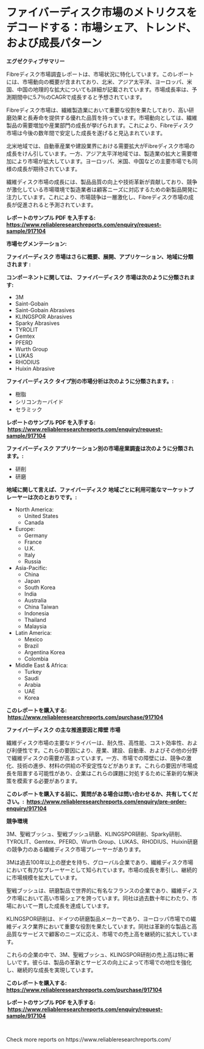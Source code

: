 <p><h1>ファイバーディスク市場のメトリクスをデコードする：市場シェア、トレンド、および成長パターン</h1></p><p><strong>エグゼクティブサマリー</strong></p>
<p><p>Fibreディスク市場調査レポートは、市場状況に特化しています。このレポートには、市場動向の概要が含まれており、北米、アジア太平洋、ヨーロッパ、米国、中国の地理的な拡大についても詳細が記載されています。市場成長率は、予測期間中に5.7％のCAGRで成長すると予想されています。</p><p>Fibreディスク市場は、繊維製造業において重要な役割を果たしており、高い研磨効果と長寿命を提供する優れた品質を持っています。市場動向としては、繊維製品の需要増加や産業部門の成長が挙げられます。これにより、Fibreディスク市場は今後の数年間で安定した成長を遂げると見込まれています。</p><p>北米地域では、自動車産業や建設業界における需要拡大がFibreディスク市場の成長をけん引しています。一方、アジア太平洋地域では、製造業の拡大と需要増加により市場が拡大しています。ヨーロッパ、米国、中国などの主要市場でも同様の成長が期待されています。</p><p>繊維ディスク市場の成長には、製品品質の向上や技術革新が貢献しており、競争が激化している市場環境で製造業者は顧客ニーズに対応するための新製品開発に注力しています。これにより、市場競争は一層激化し、Fibreディスク市場の成長が促進されると予測されています。</p></p>
<p><strong>レポートのサンプル PDF を入手する: <a href="https://www.reliableresearchreports.com/enquiry/request-sample/917104">https://www.reliableresearchreports.com/enquiry/request-sample/917104</a></strong></p>
<p><strong>市場セグメンテーション:</strong></p>
<p><strong> ファイバーディスク 市場はさらに概要、展開、アプリケーション、地域に分類されます :</strong></p>
<p><strong>コンポーネントに関しては、 ファイバーディスク 市場は次のように分類されます: &nbsp;</strong></p>
<p><ul><li>3M</li><li>Saint-Gobain</li><li>Saint-Gobain Abrasives</li><li>KLINGSPOR Abrasives</li><li>Sparky Abrasives</li><li>TYROLIT</li><li>Gemtex</li><li>PFERD</li><li>Wurth Group</li><li>LUKAS</li><li>RHODIUS</li><li>Huixin Abrasive</li></ul></p>
<p><strong> ファイバーディスク タイプ別の市場分析は次のように分類されます。:</strong></p>
<p><ul><li>樹脂</li><li>シリコンカーバイド</li><li>セラミック</li></ul></p>
<p><strong>レポートのサンプル PDF を入手する: &nbsp;<a href="https://www.reliableresearchreports.com/enquiry/request-sample/917104">https://www.reliableresearchreports.com/enquiry/request-sample/917104</a></strong></p>
<p><strong> ファイバーディスク アプリケーション別の市場産業調査は次のように分類されます。:</strong></p>
<p><ul><li>研削</li><li>研磨</li></ul></p>
<p><strong>地域に関して言えば、ファイバーディスク 地域ごとに利用可能なマーケットプレーヤーは次のとおりです。:</strong></p>
<p><ul>
    <li>
        North America:
        <ul>
            <li>United States</li>
            <li>Canada</li>
        </ul>
    </li>
    <li>
        Europe:
        <ul>
            <li>Germany</li>
            <li>France</li>
            <li>U.K.</li>
            <li>Italy</li>
            <li>Russia</li>
        </ul>
    </li>
    <li>
        Asia-Pacific:
        <ul>
            <li>China</li>
            <li>Japan</li>
            <li>South Korea</li>
            <li>India</li>
            <li>Australia</li>
            <li>China Taiwan</li>
            <li>Indonesia</li>
            <li>Thailand</li>
            <li>Malaysia</li>
        </ul>
    </li>
    <li>
        Latin America:
        <ul>
            <li>Mexico</li>
            <li>Brazil</li>
            <li>Argentina Korea</li>
            <li>Colombia</li>
        </ul>
    </li>
    <li>
        Middle East & Africa:
        <ul>
            <li>Turkey</li>
            <li>Saudi</li>
            <li>Arabia</li>
            <li>UAE</li>
            <li>Korea</li>
        </ul>
    </li>
    </ul></p>
<p><strong>このレポートを購入する: &nbsp;<a href="https://www.reliableresearchreports.com/purchase/917104">https://www.reliableresearchreports.com/purchase/917104</a></strong></p>
<p><strong>ファイバーディスク の主な推進要因と障壁 市場</strong></p>
<p><p>繊維ディスク市場の主要なドライバーは、耐久性、高性能、コスト効率性、および利便性です。これらの要因により、産業、建設、自動車、およびその他の分野で繊維ディスクの需要が高まっています。一方、市場での障壁には、競争の激化、技術の進歩、材料の供給の不安定性などがあります。これらの要因が市場成長を阻害する可能性があり、企業はこれらの課題に対処するために革新的な解決策を模索する必要があります。</p></p>
<p><strong>このレポートを購入する前に、質問がある場合は問い合わせるか、共有してください。:&nbsp; <a href="https://www.reliableresearchreports.com/enquiry/pre-order-enquiry/917104">https://www.reliableresearchreports.com/enquiry/pre-order-enquiry/917104</a></strong></p>
<p><strong>競争環境</strong></p>
<p><p>3M、聖戦ブッシュ、聖戦ブッシュ研磨、KLINGSPOR研削、Sparky研削、TYROLIT、Gemtex、PFERD、Wurth Group、LUKAS、RHODIUS、Huixin研磨の競争力のある繊維ディスク市場プレーヤーがあります。</p><p>3Mは過去100年以上の歴史を持ち、グローバル企業であり、繊維ディスク市場において有力なプレーヤーとして知られています。市場の成長を牽引し、継続的に市場規模を拡大しています。</p><p>聖戦ブッシュは、研磨製品で世界的に有名なフランスの企業であり、繊維ディスク市場において高い市場シェアを誇っています。同社は過去数十年にわたり、市場において一貫した成長を達成しています。</p><p>KLINGSPOR研削は、ドイツの研磨製品メーカーであり、ヨーロッパ市場での繊維ディスク業界において重要な役割を果たしています。同社は革新的な製品と高品質なサービスで顧客のニーズに応え、市場での売上高を継続的に拡大しています。</p><p>これらの企業の中で、3M、聖戦ブッシュ、KLINGSPOR研削の売上高は特に著しいです。彼らは、製品の革新とサービスの向上によって市場での地位を強化し、継続的な成長を実現しています。</p></p>
<p><strong>このレポートを購入する: &nbsp; <a href="https://www.reliableresearchreports.com/purchase/917104">https://www.reliableresearchreports.com/purchase/917104</a></strong></p>
<p><strong>レポートのサンプル PDF を入手する: &nbsp;<a href="https://www.reliableresearchreports.com/enquiry/request-sample/917104">https://www.reliableresearchreports.com/enquiry/request-sample/917104</a></strong><strong></strong></p>
<p>&nbsp;</p>
<p>Check more reports on https://www.reliableresearchreports.com/</p>